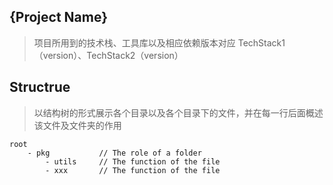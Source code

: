 ## {Project Name}
> 项目所用到的技术栈、工具库以及相应依赖版本对应
> TechStack1（version）、TechStack2（version）


## Structrue

> 以结构树的形式展示各个目录以及各个目录下的文件，并在每一行后面概述该文件及文件夹的作用

```
root
    - pkg           // The role of a folder
        - utils     // The function of the file
        - xxx       // The function of the file
```

